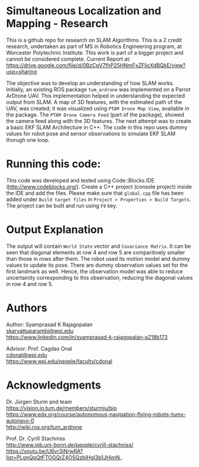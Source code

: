 # Simultaneous Localization and Mapping - Research
This is a github repo for research on SLAM Algorithms. This is a 2 credit research, undertaken as part of MS in Robotics Engineering program, at Worcester Polytechnic Institute. This work is part of a bigger project and cannot be considered complete. Current Report at: https://drive.google.com/file/d/0BzCpV7fhP25HNmFxZFlicXdBQkE/view?usp=sharing

The objective was to develop an understanding of how SLAM works. Initially, an existing ROS package `tum_ardrone` was implemented on a Parrot ArDrone UAV. This implementation helped in understanding the expected output from SLAM. A map of 3D features, with the estimated path of the UAV, was created; it was visualized using  `PTAM Drone Map View`, available in the package. The `PTAM Drone Camera Feed` (part of the package), showed the camera feed along with the 3D features. The next attempt was to create a basic EKF SLAM Architecture in C++. The code in this repo uses dummy values for robot pose and sensor observations to simulate EKF SLAM thorugh one loop. 

# Running this code:
This code was developed and tested using Code::Blocks IDE (http://www.codeblocks.org/). Create a C++ project (console project) inside the IDE and add the files. Please make sure that `global.cpp` file has been added under `Build target files` in `Project > Properties > Build Targets`. The project can be built and run using `F9` key.  

# Output Explanation
The output will contain `World State` vector and `Covariance Matrix`. It can be seen that diagonal elements at row 4 and row 5 are comparitively smaller than those in rows after them. The robot used its motion model and dummy values to update its pose. There are dummy observation values set for the first landmark as well. Hence, the observation model was able to reduce uncertainity corresponding to this observation, reducing the diagonal values in row 4 and row 5. 

# Authors
Author: Syamprasad K Rajagopalan  
        skaryattuparambi@wpi.edu  
        https://www.linkedin.com/in/syamprasad-k-rajagopalan-a218b173
        
Advisor: Prof. Cagdas Onal    
         cdonal@wpi.edu  
         https://www.wpi.edu/people/faculty/cdonal  
         
# Acknowledgments
Dr. Jürgen Sturm and team  
https://vision.in.tum.de/members/sturmju/bio  
https://www.edx.org/course/autonomous-navigation-flying-robots-tumx-autonavx-0  
http://wiki.ros.org/tum_ardrone  

Prof. Dr. Cyrill Stachniss   
http://www.ipb.uni-bonn.de/people/cyrill-stachniss/  
https://youtu.be/U6vr3iNrwRA?list=PLgnQpQtFTOGQrZ4O5QzbIHgl3b1JHimN_  



 

 


